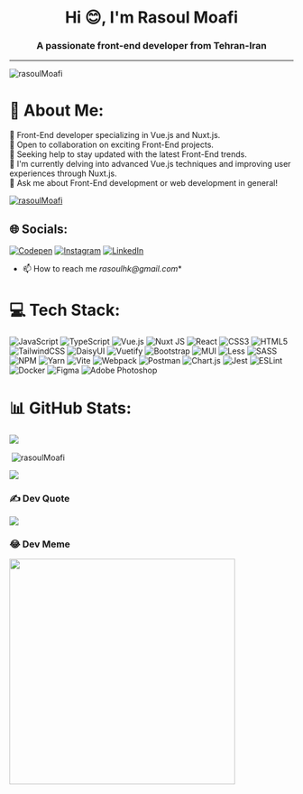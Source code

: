 <h1 align="center">Hi 😊, I'm Rasoul Moafi </h1>
<h3 align="center">A passionate front-end developer from Tehran-Iran</h3>

---
<p align="left"> <img src="https://komarev.com/ghpvc/?username=rasoulMoafi&label=Profile%20views&color=00a8e8&style=flat" alt="rasoulMoafi" /> </p>

# 💫 About Me:
🔭 Front-End developer specializing in Vue.js and Nuxt.js.<br>👯 Open to collaboration on exciting Front-End projects.<br>🤝 Seeking help to stay updated with the latest Front-End trends.<br>🌱 I'm currently delving into advanced Vue.js techniques and improving user experiences through Nuxt.js.<br>💬 Ask me about Front-End development or web development in general!


<p align="left"> <a href="https://github.com/ryo-ma/github-profile-trophy"><img src="https://github-profile-trophy.vercel.app/?username=rasoulMoafi" alt="rasoulMoafi" /></a> </p>

## 🌐 Socials:
[![Codepen](https://img.shields.io/badge/Codepen-000000?logo=codepen&logoColor=white)](https://codepen.io/peyman-web) [![Instagram](https://img.shields.io/badge/Instagram-%23E4405F.svg?logo=Instagram&logoColor=white)](https://instagram.com/peyman_web) [![LinkedIn](https://img.shields.io/badge/LinkedIn-%230077B5.svg?logo=linkedin&logoColor=white)](https://linkedin.com/in/rasoulMoafi)

- 📫 How to reach me **rasoulhk*@gmail.com**

# 💻 Tech Stack:
![JavaScript](https://img.shields.io/badge/javascript-%23323330.svg?style=for-the-badge&logo=javascript&logoColor=%23F7DF1E)
![TypeScript](https://img.shields.io/badge/typescript-%23007ACC.svg?style=for-the-badge&logo=typescript&logoColor=white)
 ![Vue.js](https://img.shields.io/badge/vue.js-%2335495e.svg?style=for-the-badge&logo=vuedotjs&logoColor=%234FC08D)
![Nuxt JS](https://img.shields.io/badge/Nuxt-002E3B?style=for-the-badge&logo=nuxt.js&logoColor=#00DC82)
![React](https://img.shields.io/badge/react-%2320232a.svg?style=for-the-badge&logo=react&logoColor=%2361DAFB)
![CSS3](https://img.shields.io/badge/css3-%231572B6.svg?style=for-the-badge&logo=css3&logoColor=white)
![HTML5](https://img.shields.io/badge/html5-%23E34F26.svg?style=for-the-badge&logo=html5&logoColor=white)
![TailwindCSS](https://img.shields.io/badge/tailwindcss-%2338B2AC.svg?style=for-the-badge&logo=tailwind-css&logoColor=white)
![DaisyUI](https://img.shields.io/badge/daisyui-5A0EF8?style=for-the-badge&logo=daisyui&logoColor=white)
![Vuetify](https://img.shields.io/badge/Vuetify-1867C0?style=for-the-badge&logo=vuetify&logoColor=AEDDFF)
![Bootstrap](https://img.shields.io/badge/bootstrap-%238511FA.svg?style=for-the-badge&logo=bootstrap&logoColor=white)
![MUI](https://img.shields.io/badge/MUI-%230081CB.svg?style=for-the-badge&logo=mui&logoColor=white)
![Less](https://img.shields.io/badge/less-2B4C80?style=for-the-badge&logo=less&logoColor=white)
![SASS](https://img.shields.io/badge/SASS-hotpink.svg?style=for-the-badge&logo=SASS&logoColor=white)
![NPM](https://img.shields.io/badge/NPM-%23CB3837.svg?style=for-the-badge&logo=npm&logoColor=white)
![Yarn](https://img.shields.io/badge/yarn-%232C8EBB.svg?style=for-the-badge&logo=yarn&logoColor=white)
![Vite](https://img.shields.io/badge/vite-%23646CFF.svg?style=for-the-badge&logo=vite&logoColor=white)
![Webpack](https://img.shields.io/badge/webpack-%238DD6F9.svg?style=for-the-badge&logo=webpack&logoColor=black)
![Postman](https://img.shields.io/badge/Postman-FF6C37?style=for-the-badge&logo=postman&logoColor=white)
![Chart.js](https://img.shields.io/badge/chart.js-F5788D.svg?style=for-the-badge&logo=chart.js&logoColor=white)
![Jest](https://img.shields.io/badge/-jest-%23C21325?style=for-the-badge&logo=jest&logoColor=white)
![ESLint](https://img.shields.io/badge/ESLint-4B3263?style=for-the-badge&logo=eslint&logoColor=white)
![Docker](https://img.shields.io/badge/docker-%230db7ed.svg?style=for-the-badge&logo=docker&logoColor=white)
![Figma](https://img.shields.io/badge/figma-%23F24E1E.svg?style=for-the-badge&logo=figma&logoColor=white)
![Adobe Photoshop](https://img.shields.io/badge/adobe%20photoshop-%2331A8FF.svg?style=for-the-badge&logo=adobe%20photoshop&logoColor=white) <br>
# 📊 GitHub Stats:
![](https://github-readme-streak-stats.herokuapp.com/?user=rasoulMoafi&theme=tokyonight&hide_border=false)<br>
<p>&nbsp;<img align="center" src="https://github-readme-stats.vercel.app/api?username=rasoulMoafi&show_icons=true&locale=en&theme=tokyonight" alt="rasoulMoafi" /></p>


![](https://github-readme-stats.vercel.app/api/top-langs/?username=rasoulMoafi&theme=tokyonight&hide_border=false&include_all_commits=true&count_private=true&layout=compact)


### ✍️ Dev Quote
![](https://quotes-github-readme.vercel.app/api?type=horizontal&theme=gruvbox)

### 😂 Dev Meme
<img src='https://randommeme-five.vercel.app/' style="height: 400px;"/>



<!-- Proudly created with GPRM ( https://gprm.itsvg.in ) -->




